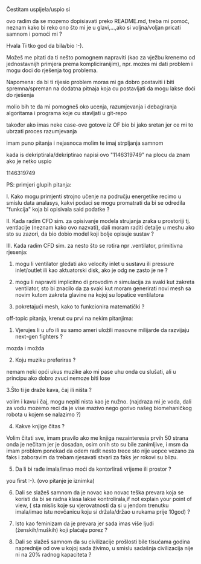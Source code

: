 

Čestitam uspijela/uspio si 

ovo radim da se mozemo dopisiavati preko README.md, treba mi pomoć, neznam kako bi reko ono što mi je u glavi,...,ako si voljna/voljan pricati samnom i pomoći mi ?

Hvala Ti tko god da bila/bio :-).

Možeš me pitati da ti nešto pomognem napraviti (kao za vježbu krenemo od jednostavnijh primjera prema kompliciranijim), npr. mozes mi dati problem i mogu doci do rješenja tog problema.

Napomena: da bi ti rijesio problem moras mi ga dobro postaviti i biti spremna/spreman na dodatna pitnaja koja cu postavljati da mogu lakse doći do rješenja 


molio bih te da mi pomogneš oko ucenja, razumjevanja i debagiranja algoritama i programa koje cu stavljati u git-repo

također ako imas neke case-ove gotove iz OF bio bi jako sretan jer ce mi to ubrzati proces razumjevanja 

imam puno pitanja i nejasnoca molim te imaj strpljanja samnom

kada is dekriptirala/dekriptirao napisi ovo "1146319749" na plocu da znam ako je netko uspio

1146319749


PS: 
primjeri glupih pitanja: 

I. Kako mogu primjenti strojno učenje na području energetike recimo u smislu data analasys, kakvi podaci se mogu promatrati da bi se odredila "funkcija" koja bi opisivala said podatke ?  

II. Kada radim CFD sim. za opisivanje modela strujanja zraka u prostoriji tj. ventlacije (neznam kako ovo nazvati), dali moram raditi detalje u meshu ako sto su zazori, da bio dobio model koji bolje opisuje sustav ?

III. Kada radim CFD sim. za nesto što se rotira npr .ventilator, primitivna rjesenja:
   1. mogu li ventilator gledati ako velocity inlet u sustavu ili pressure inlet/outlet ili kao aktuatorski disk, ako je odg ne zasto je ne ? 

   2. mogu li napraviti implicitno di provodim *n* simulacija za svaki kut zakreta ventilator, sto bi znacilo da za svaki kut moram generirati novi mesh sa novim              kutom zakreta glavine na kojoj su lopatice ventilatora 

   3. pokretajući mesh, kako to funkcionira matematički ?

off-topic pitanja, krenut cu prvi na nekim pitanjima:

1. Vjerujes li u ufo ili su samo ameri uložili masovne milijarde da razvijaju next-gen fighters ?
 
 mozda i možda 

2. Koju muziku preferiras ?
  
  nemam neki opći ukus muzike ako mi pase uhu onda cu slušati, ali u principu ako dobro zvuci nemoze biti lose 

3.Što ti je draže kava, čaj ili ništa ?
 
 volim i kavu i čaj, mogu nepiti nista kao je nužno. 
  (najdraza mi je voda, dali za vodu mozemo reci da je vise mazivo nego gorivo našeg biomehaničkog robota u kojem se nalazimo ?)

4. Kakve knjige čitas ?
  
Volim čitati sve, imam pravilo ako me knjiga nezainteresia prvih 50 strana onda je nečitam jer je dosadan, osim onih sto su bile zanimljive, i msm da imam problem ponekad da odem radit nesto trece sto nije uopce vezano za faks i zaboravim da trebam rjesavati stvari za faks jer rokovi su blizu.

5. Da li bi rađe imala/imao moći da kontorliraš vrijeme ili prostor ?
 
 you first :-). (ovo pitanje je iznimka)

6. Dali se slažeš samnom da je novac kao novac  teška prevara koja se koristi da bi se radna klasa lakse kontrolirala,if not explain your point of view, ( sta mislis koje su vjerovatnosti da si u jendom trenutku imala/imao istu novčanicu koju si držala/držao u rukama prije 10god) ?
 

7. Isto kao feminizam da je prevara jer sada imas više ljudi (ženskih/muških) koji plaćaju porez  ?



8. Dali se slažeš samnom da su civilizacije prošlosti bile tisućama godina naprednije od ove u kojoj sada živimo, u smislu sadašnja civilizacija nije ni na 20% radnog kapaciteta ?



